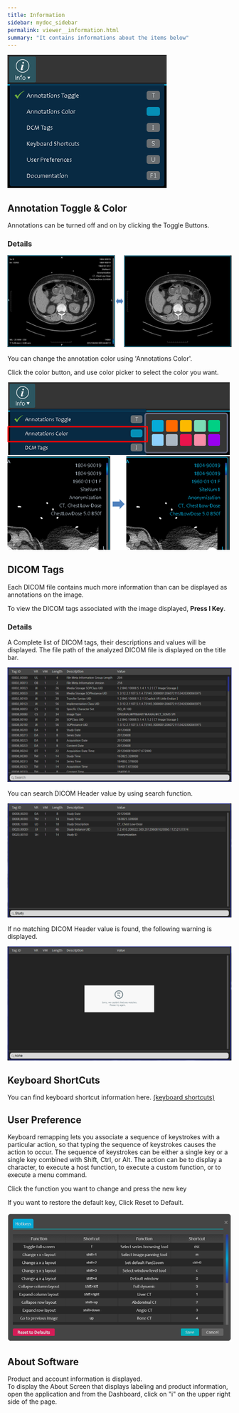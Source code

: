 ```yaml
---
title: Information
sidebar: mydoc_sidebar
permalink: viewer__information.html
summary: "It contains informations about the items below"
---
```


<img src="images\viewer\information\information.png" />

## Annotation Toggle & Color

Annotations can be turned off and on by clicking the Toggle Buttons.

### Details

<img src="images\viewer\information\annotations_toggle.png" />

You can change the annotation color using 'Annotations Color'.

Click the color button, and use color picker to select the color you want.

<img src="images\viewer\information\annotations_color1.png" />

<img src="images\viewer\information\annotations_color2.png" />

## DICOM Tags

Each DICOM file contains much more information than can be displayed as annotations on the image.

To view the DICOM tags associated with the image displayed, **Press I Key**.

### Details

A Complete list of DICOM tags, their descriptions and values will be displayed. The file path of the analyzed DICOM file is displayed on the title bar.

<img src="images\viewer\information\dicom_tags1.png" />

You can search DICOM Header value by using search function.

<img src="images\viewer\information\dicom_tags2.png" />

If no matching DICOM Header value is found, the following warning is displayed.

<img src="images\viewer\information\dicom_tags3.png" />

## Keyboard ShortCuts

You can find keyboard shortcut information here. [(keyboard shortcuts)](shortcuts__keyboard_shortcuts.html)

<h2>User Preference</h2>
Keyboard remapping lets you associate a sequence of keystrokes with a particular action, so that typing the sequence of keystrokes causes the action to occur. The sequence of keystrokes can be either a single key or a single key combined with Shift, Ctrl, or Alt. The action can be to display a character, to execute a host function, to execute a custom function, or to execute a menu command.

Click the function you want to change and press the new key

If you want to restore the default key, Click Reset to Default.

<img src="images\viewer\information\user_preference.png" />

## About Software

Product and account information is displayed.  
To display the About Screen that displays labeling and product information, open the application and from the Dashboard, click on "i" on the upper right side of the page.

